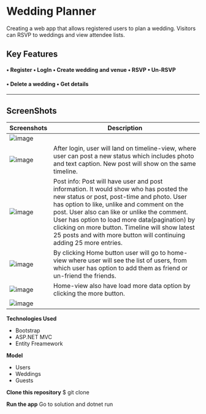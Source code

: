 # Wedding Planner
Creating a web app that allows registered users to plan a wedding. Visitors can RSVP to weddings and view attendee lists.

**Key Features** 
------------------
#### • Register • LogIn • Create wedding and venue • RSVP • Un-RSVP 
#### • Delete a wedding • Get details
----------------
## ScreenShots

Screenshots  | Description
------------ | -------------
![image](https://user-images.githubusercontent.com/37717564/66191833-0ce4da00-e644-11e9-9345-d91f5e8f56bc.png)  |  
![image](https://user-images.githubusercontent.com/37717564/66191908-3c93e200-e644-11e9-8a84-d5181229fe19.png) | After login, user will land on timeline-view, where user can post a new status which includes photo and text caption. New post will show on the same timeline.                                                                                                                       
![image](https://user-images.githubusercontent.com/37717564/66192205-d196db00-e644-11e9-924a-5aa85694d441.png)  | Post info: Post will    have user and post information. It would show who has posted the new status or post, post-time and photo. User has option to like, unlike and comment on the post. User also can like or unlike the comment. User has option to load more data(pagination) by clicking on more button. Timeline will show latest 25 posts and with more button will continuing adding 25 more entries.
![image](https://user-images.githubusercontent.com/37717564/66192062-8b417c00-e644-11e9-85e9-ebab069e041f.png)  | By clicking Home button user will go to home-view where user will see the list of users, from which user has option to add them as friend or un-friend the friends.
![image](https://user-images.githubusercontent.com/37717564/66192126-aad8a480-e644-11e9-8d02-0e4dab89df27.png)  | Home-view also have load more data option by clicking the more button.
![image](https://user-images.githubusercontent.com/37717564/66192283-f8551180-e644-11e9-972e-3907c5a95087.png)  |

**Technologies Used**
* Bootstrap
* ASP.NET MVC
* Entity Freamework


**Model**
* Users
* Weddings
* Guests


**Clone this repository**
$ git clone 


**Run the app**
Go to solution and dotnet run
